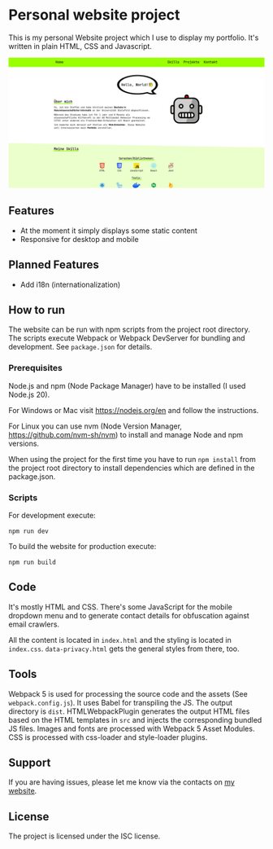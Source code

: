 # Personal website project

This is my personal Website project which I use to display my portfolio. It's written in plain HTML, CSS and Javascript.

![Screenshot of the battleship website showcasing the gameplay](website-example.png)

## Features

- At the moment it simply displays some static content
- Responsive for desktop and mobile


## Planned Features

- Add i18n (internationalization)

## How to run

The website can be run with npm scripts from the project root directory. The scripts execute Webpack or Webpack DevServer for bundling and development. See `package.json` for details.

### Prerequisites
Node.js and npm (Node Package Manager) have to be installed (I used Node.js 20).

For Windows or Mac visit https://nodejs.org/en and follow the instructions.

For Linux you can use nvm (Node Version Manager, https://github.com/nvm-sh/nvm) to install and manage Node and npm versions.

When using the project for the first time you have to run `npm install` from the project root directory to install dependencies which are defined in the package.json.

### Scripts


For development execute:

    npm run dev

To build the website for production execute:

    npm run build

## Code
It's mostly HTML and CSS. There's some JavaScript for the mobile dropdown menu and to generate contact details for obfuscation against email crawlers.

All the content is located in `index.html` and the styling is located in `index.css`. `data-privacy.html` gets the general styles from there, too.
## Tools

Webpack 5 is used for processing the source code and the assets (See `webpack.config.js`). It uses Babel for transpiling the JS. The output directory is `dist`. HTMLWebpackPlugin generates the output HTML files based on the HTML templates in `src` and injects the corresponding bundled JS files. Images and fonts are processed with Webpack 5 Asset Modules. CSS is processed with css-loader and style-loader plugins.

## Support

If you are having issues, please let me know via the contacts on [my website](https://sjohannknecht.de).

## License

The project is licensed under the ISC license.